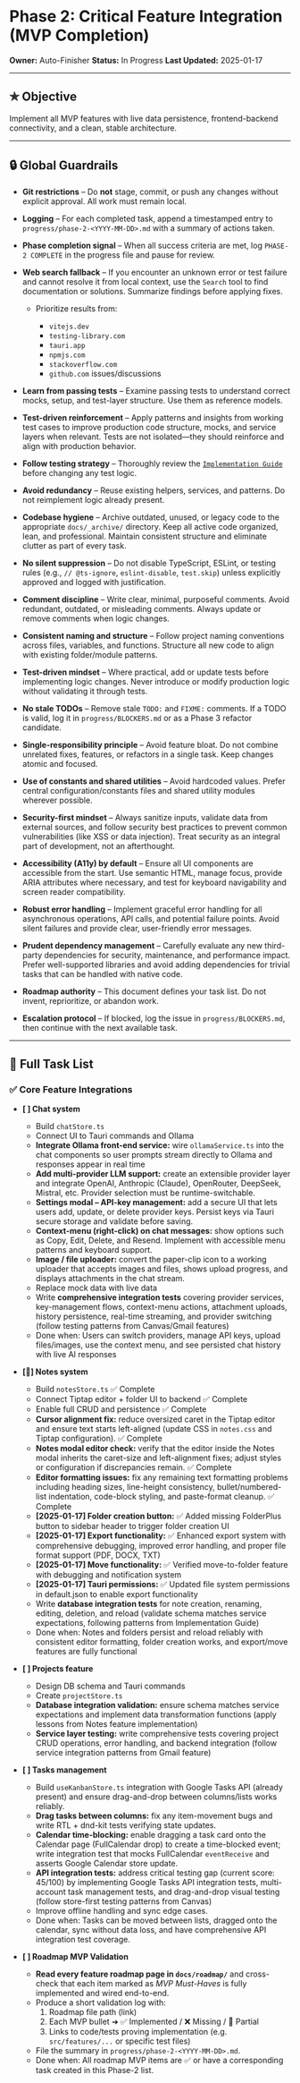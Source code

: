 # Phase 2: Critical Feature Integration (MVP Completion)

**Owner:** Auto-Finisher
**Status:** In Progress
**Last Updated:** 2025-01-17

---

## ✯ Objective

Implement all MVP features with live data persistence, frontend-backend connectivity, and a clean, stable architecture.

---

## 🔒 Global Guardrails

* **Git restrictions** – Do **not** stage, commit, or push any changes without explicit approval. All work must remain local.
* **Logging** – For each completed task, append a timestamped entry to `progress/phase-2-<YYYY-MM-DD>.md` with a summary of actions taken.
* **Phase completion signal** – When all success criteria are met, log `PHASE-2 COMPLETE` in the progress file and pause for review.
* **Web search fallback** – If you encounter an unknown error or test failure and cannot resolve it from local context, use the `Search` tool to find documentation or solutions. Summarize findings before applying fixes.

  * Prioritize results from:

    * `vitejs.dev`
    * `testing-library.com`
    * `tauri.app`
    * `npmjs.com`
    * `stackoverflow.com`
    * `github.com` issues/discussions
* **Learn from passing tests** – Examine passing tests to understand correct mocks, setup, and test-layer structure. Use them as reference models.
* **Test-driven reinforcement** – Apply patterns and insights from working test cases to improve production code structure, mocks, and service layers when relevant. Tests are not isolated—they should reinforce and align with production behavior.
* **Follow testing strategy** – Thoroughly review the [`Implementation Guide`](../docs/IMPLEMENTATION_GUIDE.md) before changing any test logic.
* **Avoid redundancy** – Reuse existing helpers, services, and patterns. Do not reimplement logic already present.
* **Codebase hygiene** – Archive outdated, unused, or legacy code to the appropriate `docs/_archive/` directory. Keep all active code organized, lean, and professional. Maintain consistent structure and eliminate clutter as part of every task.
* **No silent suppression** – Do not disable TypeScript, ESLint, or testing rules (e.g., `// @ts-ignore`, `eslint-disable`, `test.skip`) unless explicitly approved and logged with justification.
* **Comment discipline** – Write clear, minimal, purposeful comments. Avoid redundant, outdated, or misleading comments. Always update or remove comments when logic changes.
* **Consistent naming and structure** – Follow project naming conventions across files, variables, and functions. Structure all new code to align with existing folder/module patterns.
* **Test-driven mindset** – Where practical, add or update tests before implementing logic changes. Never introduce or modify production logic without validating it through tests.
* **No stale TODOs** – Remove stale `TODO:` and `FIXME:` comments. If a TODO is valid, log it in `progress/BLOCKERS.md` or as a Phase 3 refactor candidate.
* **Single-responsibility principle** – Avoid feature bloat. Do not combine unrelated fixes, features, or refactors in a single task. Keep changes atomic and focused.
* **Use of constants and shared utilities** – Avoid hardcoded values. Prefer central configuration/constants files and shared utility modules wherever possible.
* **Security-first mindset** – Always sanitize inputs, validate data from external sources, and follow security best practices to prevent common vulnerabilities (like XSS or data injection). Treat security as an integral part of development, not an afterthought.
* **Accessibility (A11y) by default** – Ensure all UI components are accessible from the start. Use semantic HTML, manage focus, provide ARIA attributes where necessary, and test for keyboard navigability and screen reader compatibility.
* **Robust error handling** – Implement graceful error handling for all asynchronous operations, API calls, and potential failure points. Avoid silent failures and provide clear, user-friendly error messages.
* **Prudent dependency management** – Carefully evaluate any new third-party dependencies for security, maintenance, and performance impact. Prefer well-supported libraries and avoid adding dependencies for trivial tasks that can be handled with native code.
* **Roadmap authority** – This document defines your task list. Do not invent, reprioritize, or abandon work.
* **Escalation protocol** – If blocked, log the issue in `progress/BLOCKERS.md`, then continue with the next available task.

---

## 🧰 Full Task List

### ✅ Core Feature Integrations

* **[ ] Chat system**

  * Build `chatStore.ts`
  * Connect UI to Tauri commands and Ollama
  * **Integrate Ollama front-end service:** wire `ollamaService.ts` into the chat components so user prompts stream directly to Ollama and responses appear in real time
  * **Add multi-provider LLM support:** create an extensible provider layer and integrate OpenAI, Anthropic (Claude), OpenRouter, DeepSeek, Mistral, etc. Provider selection must be runtime-switchable.
  * **Settings modal – API-key management:** add a secure UI that lets users add, update, or delete provider keys. Persist keys via Tauri secure storage and validate before saving.
  * **Context-menu (right-click) on chat messages:** show options such as Copy, Edit, Delete, and Resend. Implement with accessible menu patterns and keyboard support.
  * **Image / file uploader:** convert the paper-clip icon to a working uploader that accepts images and files, shows upload progress, and displays attachments in the chat stream.
  * Replace mock data with live data
  * Write **comprehensive integration tests** covering provider services, key-management flows, context-menu actions, attachment uploads, history persistence, real-time streaming, and provider switching (follow testing patterns from Canvas/Gmail features)
  * Done when: Users can switch providers, manage API keys, upload files/images, use the context menu, and see persisted chat history with live AI responses

* **[🔧] Notes system**

  * Build `notesStore.ts` ✅ Complete
  * Connect Tiptap editor + folder UI to backend ✅ Complete  
  * Enable full CRUD and persistence ✅ Complete
  * **Cursor alignment fix:** reduce oversized caret in the Tiptap editor and ensure text starts left-aligned (update CSS in `notes.css` and Tiptap configuration). ✅ Complete
  * **Notes modal editor check:** verify that the editor inside the Notes modal inherits the caret-size and left-alignment fixes; adjust styles or configuration if discrepancies remain. ✅ Complete
  * **Editor formatting issues:** fix any remaining text formatting problems including heading sizes, line-height consistency, bullet/numbered-list indentation, code-block styling, and paste-format cleanup. ✅ Complete
  * **[2025-01-17] Folder creation button:** ✅ Added missing FolderPlus button to sidebar header to trigger folder creation UI
  * **[2025-01-17] Export functionality:** ✅ Enhanced export system with comprehensive debugging, improved error handling, and proper file format support (PDF, DOCX, TXT)
  * **[2025-01-17] Move functionality:** ✅ Verified move-to-folder feature with debugging and notification system
  * **[2025-01-17] Tauri permissions:** ✅ Updated file system permissions in default.json to enable export functionality
  * Write **database integration tests** for note creation, renaming, editing, deletion, and reload (validate schema matches service expectations, following patterns from Implementation Guide)
  * Done when: Notes and folders persist and reload reliably with consistent editor formatting, folder creation works, and export/move features are fully functional

* **[ ] Projects feature**

  * Design DB schema and Tauri commands
  * Create `projectStore.ts`
  * **Database integration validation:** ensure schema matches service expectations and implement data transformation functions (apply lessons from Notes feature implementation)
  * **Service layer testing:** write comprehensive tests covering project CRUD operations, error handling, and backend integration (follow service integration patterns from Gmail feature)

* **[ ] Tasks management**

  * Build `useKanbanStore.ts` integration with Google Tasks API (already present) and ensure drag-and-drop between columns/lists works reliably.
  * **Drag tasks between columns:** fix any item-movement bugs and write RTL + dnd-kit tests verifying state updates.
  * **Calendar time-blocking:** enable dragging a task card onto the Calendar page (FullCalendar drop) to create a time-blocked event; write integration test that mocks FullCalendar `eventReceive` and asserts Google Calendar store update.
  * **API integration tests:** address critical testing gap (current score: 45/100) by implementing Google Tasks API integration tests, multi-account task management tests, and drag-and-drop visual testing (follow store-first testing patterns from Canvas)
  * Improve offline handling and sync edge cases.
  * Done when: Tasks can be moved between lists, dragged onto the calendar, sync without data loss, and have comprehensive API integration test coverage.

* **[ ] Roadmap MVP Validation**

  * **Read every feature roadmap page in `docs/roadmap/`** and cross-check that each item marked as _MVP Must-Haves_ is fully implemented and wired end-to-end.
  * Produce a short validation log with:
    1. Roadmap file path (link)
    2. Each MVP bullet ➜ ✅ Implemented / ❌ Missing / 🔧 Partial
    3. Links to code/tests proving implementation (e.g. `src/features/...` or specific test files)
  * File the summary in `progress/phase-2-<YYYY-MM-DD>.md`.
  * Done when: All roadmap MVP items are ✅ or have a corresponding task created in this Phase-2 list. 